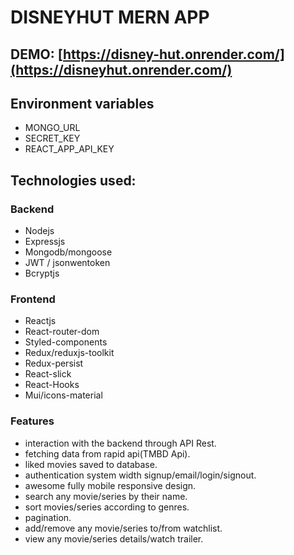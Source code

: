 # DISNEYHUT MERN APP
## DEMO: [https://disney-hut.onrender.com/](https://disneyhut.onrender.com/)
## Environment variables
- MONGO_URL
- SECRET_KEY
- REACT_APP_API_KEY
## Technologies used:
### Backend 
- Nodejs
- Expressjs
- Mongodb/mongoose
- JWT / jsonwentoken
- Bcryptjs
### Frontend
- Reactjs 
- React-router-dom
- Styled-components
- Redux/reduxjs-toolkit
- Redux-persist
- React-slick
- React-Hooks
- Mui/icons-material

### Features 
- interaction with the backend through API Rest.
- fetching data from rapid api(TMBD Api).
- liked movies saved to database.
- authentication system width signup/email/login/signout.
- awesome fully mobile responsive design.
- search any movie/series by their name.
- sort movies/series according to genres.
- pagination.
- add/remove any movie/series to/from watchlist.
- view any movie/series details/watch trailer.
